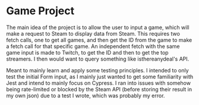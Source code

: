 # Game Project

The main idea of the project is to allow the user to input a game, which will make a request to Steam to display data from Steam. This requires two fetch calls, one to get all games, and then get the ID from the game to make a fetch call for that specific game. An independent fetch with the same game input is made to Twitch, to get the ID and then to get the top streamers. I then would want to query something like isthereanydeal's API.

Meant to mainly learn and apply some testing principles. I intended to only test the initial Form input, as I mainly just wanted to get some familiarity with Jest and intend to mainly focus on Cypress. I ran into issues with somehow being rate-limited or blocked by the Steam API (before storing their result in my own json) due to a test I wrote, which was probably my error.